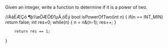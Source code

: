 Given an integer, write a function to determine if it is a power of two.

//ÀàËÆÇó ¶þ½øÖÆÖÐ1µÄ¸öÊý
bool isPowerOfTwo(int n)
{
        if(n == INT_MIN)
            return false;
        int res=0;
        while(n)
        {
            n = n&(n-1);
            res++;
        }
        
        return res == 1;
}
